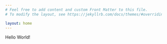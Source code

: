```yaml
---
# Feel free to add content and custom Front Matter to this file.
# To modify the layout, see https://jekyllrb.com/docs/themes/#overriding-theme-defaults

layout: home
---
```

Hello World!

<!-- <ul class="post-list">
    {% for post in site.posts %}
      <li>
        <a href="{{ post.url }}">{{ post.title }}</a><br>
        {{ post.excerpt | strip_html | truncatewords:75 }}
      </li>
    {% endfor %}
  </ul> -->